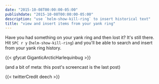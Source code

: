 ```yaml
---
date: "2015-10-08T00:00:00-05:00"
publishdate: "2015-10-08T00:00:00-05:00"
description: "use `helm-show-kill-ring` to insert historical text"
title: "view and insert items from your yank ring"
---
```

Have you had something on your yank ring and then lost it? It's still there. Hit
`SPC r y` (`helm-show-kill-ring`) and you'll be able to search and insert from
your yank ring history.

{{< gfycat GiganticArcticHarlequinbug >}}

(and a bit of meta: this post's screencast is the last post)

{{< twitterCredit deech >}}
